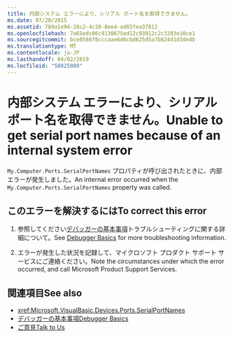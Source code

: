 ```yaml
---
title: 内部システム エラーにより、シリアル ポート名を取得できません。
ms.date: 07/20/2015
ms.assetid: 789a1e94-28c2-4c20-8ee4-ad65fea37812
ms.openlocfilehash: 7a65edc06c9130675ed12c93912c2c3203e10ce1
ms.sourcegitcommit: bce0586f0cccaae6d6cbd625d5a7b824d1d3de4b
ms.translationtype: MT
ms.contentlocale: ja-JP
ms.lasthandoff: 04/02/2019
ms.locfileid: "58825080"
---
```

# <a name="unable-to-get-serial-port-names-because-of-an-internal-system-error"></a><span data-ttu-id="9e4bb-102">内部システム エラーにより、シリアル ポート名を取得できません。</span><span class="sxs-lookup"><span data-stu-id="9e4bb-102">Unable to get serial port names because of an internal system error</span></span>
<span data-ttu-id="9e4bb-103">`My.Computer.Ports.SerialPortNames` プロパティが呼び出されたときに、内部エラーが発生しました。</span><span class="sxs-lookup"><span data-stu-id="9e4bb-103">An internal error occurred when the `My.Computer.Ports.SerialPortNames` property was called.</span></span>  
  
## <a name="to-correct-this-error"></a><span data-ttu-id="9e4bb-104">このエラーを解決するには</span><span class="sxs-lookup"><span data-stu-id="9e4bb-104">To correct this error</span></span>  
  
1.  <span data-ttu-id="9e4bb-105">参照してください[デバッガーの基本事項](/visualstudio/debugger/debugger-basics)トラブルシューティングに関する詳細について。</span><span class="sxs-lookup"><span data-stu-id="9e4bb-105">See [Debugger Basics](/visualstudio/debugger/debugger-basics) for more troubleshooting information.</span></span>  
  
2.  <span data-ttu-id="9e4bb-106">エラーが発生した状況を記録して、マイクロソフト プロダクト サポート サービスにご連絡ください。</span><span class="sxs-lookup"><span data-stu-id="9e4bb-106">Note the circumstances under which the error occurred, and call Microsoft Product Support Services.</span></span>  
  
## <a name="see-also"></a><span data-ttu-id="9e4bb-107">関連項目</span><span class="sxs-lookup"><span data-stu-id="9e4bb-107">See also</span></span>

- <xref:Microsoft.VisualBasic.Devices.Ports.SerialPortNames>
- [<span data-ttu-id="9e4bb-108">デバッガーの基本事項</span><span class="sxs-lookup"><span data-stu-id="9e4bb-108">Debugger Basics</span></span>](/visualstudio/debugger/debugger-basics)
- [<span data-ttu-id="9e4bb-109">ご意見</span><span class="sxs-lookup"><span data-stu-id="9e4bb-109">Talk to Us</span></span>](/visualstudio/ide/talk-to-us)
